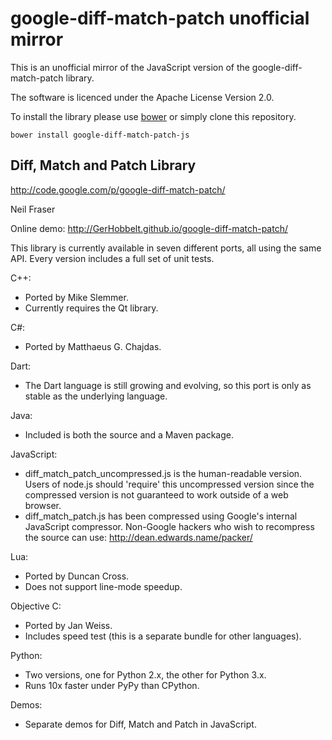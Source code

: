 # google-diff-match-patch unofficial mirror

This is an unofficial mirror of the JavaScript version of the google-diff-match-patch library.

The software is licenced under the Apache License Version 2.0.

To install the library please use [bower](https://github.com/bower/bower) or simply clone this repository.

    bower install google-diff-match-patch-js


## Diff, Match and Patch Library

http://code.google.com/p/google-diff-match-patch/

Neil Fraser

Online demo: http://GerHobbelt.github.io/google-diff-match-patch/

This library is currently available in seven different ports, all using the same API.
Every version includes a full set of unit tests.

C++:
* Ported by Mike Slemmer.
* Currently requires the Qt library.

C#:
* Ported by Matthaeus G. Chajdas.

Dart:
* The Dart language is still growing and evolving, so this port is only as
  stable as the underlying language.

Java:
* Included is both the source and a Maven package.

JavaScript:
* diff_match_patch_uncompressed.js is the human-readable version.
  Users of node.js should 'require' this uncompressed version since the
  compressed version is not guaranteed to work outside of a web browser.
* diff_match_patch.js has been compressed using Google's internal JavaScript compressor.
  Non-Google hackers who wish to recompress the source can use:
  http://dean.edwards.name/packer/

Lua:
* Ported by Duncan Cross.
* Does not support line-mode speedup.

Objective C:
* Ported by Jan Weiss.
* Includes speed test (this is a separate bundle for other languages).

Python:
* Two versions, one for Python 2.x, the other for Python 3.x.
* Runs 10x faster under PyPy than CPython.

Demos:
* Separate demos for Diff, Match and Patch in JavaScript.
